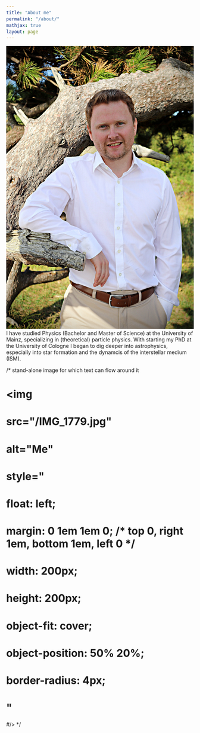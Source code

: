 ```yaml
---
title: "About me"
permalink: "/about/"
mathjax: true
layout: page
---
```


<img
  src="/IMG_1779.jpg"
  alt="Me"
  class="float-me"
/> I have studied Physics (Bachelor and Master of Science) at the University of Mainz, specializing in (theoretical) particle physics.
With starting my PhD at the University of Cologne I began to dig deeper into astrophysics, especially into star formation and the dynamcis of the interstellar medium (ISM).



/* stand-alone image for which text can flow around it
# <img
#  src="/IMG_1779.jpg"
#  alt="Me"
#  style="
#    float: left;
#    margin: 0 1em 1em 0;       /* top 0, right 1em, bottom 1em, left 0 */
#    width: 200px;
#    height: 200px;
#    object-fit: cover;
#    object-position: 50% 20%;
#    border-radius: 4px;
#  "
#/>
*/
